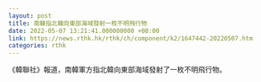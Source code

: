 ```yaml
---
layout: post
title: 南韓指北韓向東部海域發射一枚不明飛行物
date: 2022-05-07 13:21:41.000000000 +08:00
link: https://news.rthk.hk/rthk/ch/component/k2/1647442-20220507.htm
categories: rthk
---
```


《韓聯社》報道，南韓軍方指北韓向東部海域發射了一枚不明飛行物。
